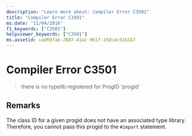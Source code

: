 ```yaml
---
description: "Learn more about: Compiler Error C3501"
title: "Compiler Error C3501"
ms.date: "11/04/2016"
f1_keywords: ["C3501"]
helpviewer_keywords: ["C3501"]
ms.assetid: cad69fab-2687-41ac-961f-25dc4c51b167
---
```

# Compiler Error C3501

> there is no typelib registered for ProgID 'progid'

## Remarks

The class ID for a given progid does not have an associated type library. Therefore, you cannot pass this progid to the `#import` statement.
